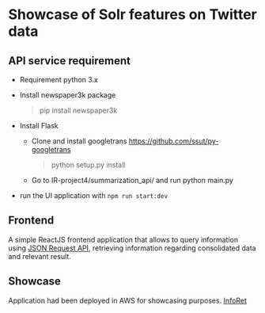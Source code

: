 # Showcase of Solr features on Twitter data

## API service requirement

- Requirement python 3.x
- Install newspaper3k package
  > pip install newspaper3k

- Install Flask
  - Clone and install googletrans https://github.com/ssut/py-googletrans
    > python setup.py install
  - Go to IR-project4/summarization_api/ and run python main.py

- run the UI application with `npm run start:dev`

## Frontend

A simple ReactJS frontend application that allows to query information using [JSON Request API](https://lucene.apache.org/solr/guide/7_1/json-request-api.html), retrieving information regarding
consolidated data and relevant result.

## Showcase

Application had been deployed in AWS for showcasing purposes. [InfoRet](ec2-18-220-247-121.us-east-2.compute.amazonaws.com)
